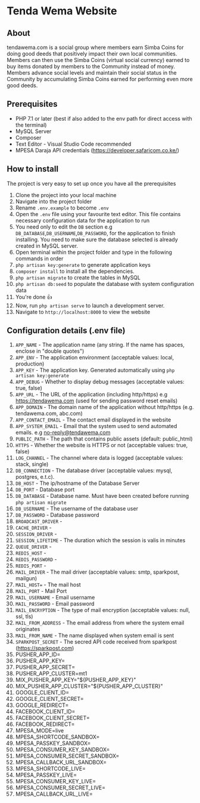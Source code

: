 # Tenda Wema Website
## About
tendawema.com is a social group where members earn Simba Coins for doing good deeds that positively impact their own local communities. Members can then use the Simba Coins (virtual social currency) earned to buy items donated by members to the Community instead of money. Members advance social levels and maintain their social status in the Community by accumulating Simba Coins earned for performing even more good deeds.

## Prerequisites
- PHP 7.1 or later (best if also added to the env path for direct access with the terminal)
- MySQL Server
- Composer
- Text Editor - Visual Studio Code recommended
- MPESA Daraja API credentials (https://developer.safaricom.co.ke/)

## How to install
The project is very easy to set up once you have all the prerequisites
1. Clone the project into your local machine
2. Navigate into the project folder
3. Rename `.env.example` to become `.env`
4. Open the `.env` file using your favourite text editor. This file contains necessary configuration data for the application to run
5. You need only to edit the `DB` section e.g `DB_DATABASE`,`DB_USERNAME`,`DB_PASSWORD`, for the application to finish installing. You need to make sure the database selected is already created in MySQL server.
6. Open terminal within the project folder and type in the following commands in order
7. `php artisan key:generate` to generate application keys
8. `composer install` to install all the dependencies.
9. `php artisan migrate` to create the tables in MySQL
10. `php artisan db:seed` to populate the database with system configuration data
11. You're done 👍
12. Now, run `php artisan serve` to launch a development server.
13. Navigate to `http://localhost:8000` to view the website

## Configuration details (.env file)
1. `APP_NAME` - The application name (any string. If the name has spaces, enclose in "double quotes")
2. `APP_ENV` - The application environment (acceptable values: local, production)
3. `APP_KEY` - The application key. Generated automatically using `php artisan key:generate`
4. `APP_DEBUG` - Whether to display debug messages (acceptable values: true, false)
5. `APP_URL` - The URL of the application (including http/https) e.g https://tendawema.com (used for sending password reset emails)
6. `APP_DOMAIN` - The domain name of the application without http/https (e.g. tendawema.com, abc.com)
7. `APP_CONTACT_EMAIL` - The contact email displayed in the website
8. `APP_SYSTEM_EMAIL` - Email that the system used to send automated emails. e.g no-reply@tendawema.com
9. `PUBLIC_PATH` - The path that contains public assets (default: public_html)
10. `HTTPS` - Whether the website is HTTPS or not (acceptable values: true, false)
11. `LOG_CHANNEL` - The channel where data is logged (acceptable values: stack, single)
12. `DB_CONNECTION` - The database driver (acceptable values: mysql, postgres, e.t.c).
13. `DB_HOST` - The ip/hostname of the Database Server 
14. `DB_PORT` - Database port
15. `DB_DATABASE` - Database name. Must have been created before running `php artisan migrate`
16. `DB_USERNAME` - The username of the database user
17. `DB_PASSWORD` - Database password
18. `BROADCAST_DRIVER` - 
19. `CACHE_DRIVER` - 
20. `SESSION_DRIVER` - 
21. `SESSION_LIFETIME` - The duration which the session is valis in minutes
22. `QUEUE_DRIVER` - 
23. `REDIS_HOST` - 
24. `REDIS_PASSWORD` - 
25. `REDIS_PORT` - 
26. `MAIL_DRIVER` - The mail driver (acceptable values: smtp, sparkpost, mailgun)
27. `MAIL_HOST=` - The mail host
28. `MAIL_PORT` - Mail Port
29. `MAIL_USERNAME` - Email username
30. `MAIL_PASSWORD` - Email password
31. `MAIL_ENCRYPTION` - The type of mail encryption (acceptable values: null, ssl, tls)
32. `MAIL_FROM_ADDRESS` - The email address from where the system email originates
33. `MAIL_FROM_NAME` - The name displayed when system email is sent
34. `SPARKPOST_SECRET` - The secred API code received from sparkpost (https://sparkpost.com)
35. PUSHER_APP_ID=
36. PUSHER_APP_KEY=
37. PUSHER_APP_SECRET=
38. PUSHER_APP_CLUSTER=mt1
39. MIX_PUSHER_APP_KEY="${PUSHER_APP_KEY}"
40. MIX_PUSHER_APP_CLUSTER="${PUSHER_APP_CLUSTER}"
41. GOOGLE_CLIENT_ID=
42. GOOGLE_CLIENT_SECRET=
43. GOOGLE_REDIRECT=
44. FACEBOOK_CLIENT_ID=
45. FACEBOOK_CLIENT_SECRET=
46. FACEBOOK_REDIRECT=
47. MPESA_MODE=live
48. MPESA_SHORTCODE_SANDBOX=
49. MPESA_PASSKEY_SANDBOX=
50. MPESA_CONSUMER_KEY_SANDBOX=
51. MPESA_CONSUMER_SECRET_SANDBOX=
52. MPESA_CALLBACK_URL_SANDBOX=
53. MPESA_SHORTCODE_LIVE=
54. MPESA_PASSKEY_LIVE=
55. MPESA_CONSUMER_KEY_LIVE=
56. MPESA_CONSUMER_SECRET_LIVE=
57. MPESA_CALLBACK_URL_LIVE=
